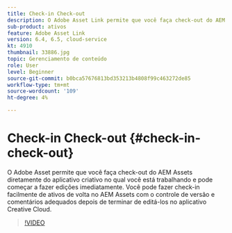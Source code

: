 ```yaml
---
title: Check-in Check-out
description: O Adobe Asset Link permite que você faça check-out do AEM Assets diretamente do aplicativo criativo no qual você está trabalhando e pode começar a fazer edições imediatamente. Você pode fazer check-in facilmente de ativos de volta no AEM Assets com o controle de versão e comentários adequados depois de terminar de editá-los no aplicativo Creative Cloud.
sub-product: ativos
feature: Adobe Asset Link
version: 6.4, 6.5, cloud-service
kt: 4910
thumbnail: 33886.jpg
topic: Gerenciamento de conteúdo
role: User
level: Beginner
source-git-commit: b0bca57676813bd353213b4808f99c463272de85
workflow-type: tm+mt
source-wordcount: '109'
ht-degree: 4%

---
```



# Check-in Check-out {#check-in-check-out}

O Adobe Asset permite que você faça check-out do AEM Assets diretamente do aplicativo criativo no qual você está trabalhando e pode começar a fazer edições imediatamente. Você pode fazer check-in facilmente de ativos de volta no AEM Assets com o controle de versão e comentários adequados depois de terminar de editá-los no aplicativo Creative Cloud.

>[!VIDEO](https://video.tv.adobe.com/v/33886/?quality=12)

